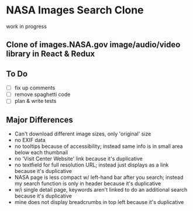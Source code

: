 # NASA Images Search Clone

work in progress

## Clone of images.NASA.gov image/audio/video library in React & Redux

## To Do

- [ ] fix up comments
- [ ] remove spaghetti code
- [ ] plan & write tests

## Major Differences

- Can't download different image sizes, only 'original' size
- no EXIF data
- no tooltips because of accessibility; instead same info is in small area below each thumbnail
- no 'Visit Center Website' link because it's duplicative
- no textfield for full resolution URL; instead just displays as a link because it's duplicative
- NASA page is less compact w/ left-hand bar after you search; instead my search function is only in header because it's duplicative
- w/i single detail page, keywords aren't linked to do an additional search because it's duplicative
- mine does not display breadcrumbs in top left because it's duplicative
